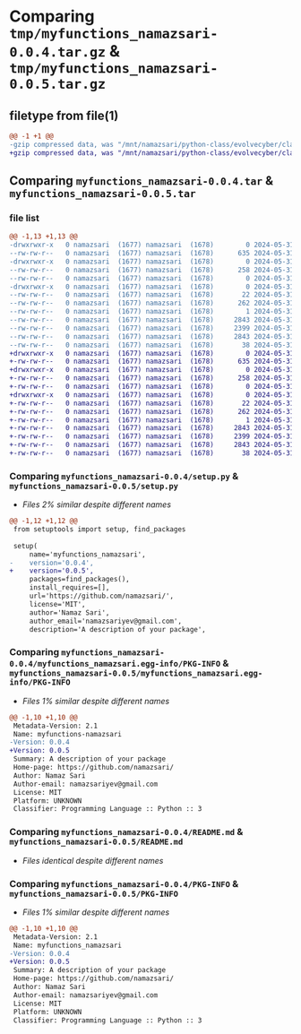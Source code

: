 # Comparing `tmp/myfunctions_namazsari-0.0.4.tar.gz` & `tmp/myfunctions_namazsari-0.0.5.tar.gz`

## filetype from file(1)

```diff
@@ -1 +1 @@
-gzip compressed data, was "/mnt/namazsari/python-class/evolvecyber/class5/dist/tmpdsyyrya4/myfunctions_namazsari-0.0.4.tar", last modified: Fri May 31 16:16:47 2024, max compression
+gzip compressed data, was "/mnt/namazsari/python-class/evolvecyber/class5/dist/tmpk2bu_z98/myfunctions_namazsari-0.0.5.tar", last modified: Fri May 31 16:24:20 2024, max compression
```

## Comparing `myfunctions_namazsari-0.0.4.tar` & `myfunctions_namazsari-0.0.5.tar`

### file list

```diff
@@ -1,13 +1,13 @@
-drwxrwxr-x   0 namazsari  (1677) namazsari  (1678)        0 2024-05-31 16:16:47.000000 myfunctions_namazsari-0.0.4/
--rw-rw-r--   0 namazsari  (1677) namazsari  (1678)      635 2024-05-31 16:16:31.000000 myfunctions_namazsari-0.0.4/setup.py
-drwxrwxr-x   0 namazsari  (1677) namazsari  (1678)        0 2024-05-31 16:16:47.000000 myfunctions_namazsari-0.0.4/myfunctions_namazsari/
--rw-rw-r--   0 namazsari  (1677) namazsari  (1678)      258 2024-05-31 16:16:10.000000 myfunctions_namazsari-0.0.4/myfunctions_namazsari/math.py
--rw-rw-r--   0 namazsari  (1677) namazsari  (1678)        0 2024-05-31 14:59:26.000000 myfunctions_namazsari-0.0.4/myfunctions_namazsari/__init__.py
-drwxrwxr-x   0 namazsari  (1677) namazsari  (1678)        0 2024-05-31 16:16:47.000000 myfunctions_namazsari-0.0.4/myfunctions_namazsari.egg-info/
--rw-rw-r--   0 namazsari  (1677) namazsari  (1678)       22 2024-05-31 16:16:47.000000 myfunctions_namazsari-0.0.4/myfunctions_namazsari.egg-info/top_level.txt
--rw-rw-r--   0 namazsari  (1677) namazsari  (1678)      262 2024-05-31 16:16:47.000000 myfunctions_namazsari-0.0.4/myfunctions_namazsari.egg-info/SOURCES.txt
--rw-rw-r--   0 namazsari  (1677) namazsari  (1678)        1 2024-05-31 16:16:47.000000 myfunctions_namazsari-0.0.4/myfunctions_namazsari.egg-info/dependency_links.txt
--rw-rw-r--   0 namazsari  (1677) namazsari  (1678)     2843 2024-05-31 16:16:47.000000 myfunctions_namazsari-0.0.4/myfunctions_namazsari.egg-info/PKG-INFO
--rw-rw-r--   0 namazsari  (1677) namazsari  (1678)     2399 2024-05-31 16:03:23.000000 myfunctions_namazsari-0.0.4/README.md
--rw-rw-r--   0 namazsari  (1677) namazsari  (1678)     2843 2024-05-31 16:16:47.000000 myfunctions_namazsari-0.0.4/PKG-INFO
--rw-rw-r--   0 namazsari  (1677) namazsari  (1678)       38 2024-05-31 16:16:47.000000 myfunctions_namazsari-0.0.4/setup.cfg
+drwxrwxr-x   0 namazsari  (1677) namazsari  (1678)        0 2024-05-31 16:24:20.000000 myfunctions_namazsari-0.0.5/
+-rw-rw-r--   0 namazsari  (1677) namazsari  (1678)      635 2024-05-31 16:24:09.000000 myfunctions_namazsari-0.0.5/setup.py
+drwxrwxr-x   0 namazsari  (1677) namazsari  (1678)        0 2024-05-31 16:24:20.000000 myfunctions_namazsari-0.0.5/myfunctions_namazsari/
+-rw-rw-r--   0 namazsari  (1677) namazsari  (1678)      258 2024-05-31 16:16:10.000000 myfunctions_namazsari-0.0.5/myfunctions_namazsari/math.py
+-rw-rw-r--   0 namazsari  (1677) namazsari  (1678)        0 2024-05-31 14:59:26.000000 myfunctions_namazsari-0.0.5/myfunctions_namazsari/__init__.py
+drwxrwxr-x   0 namazsari  (1677) namazsari  (1678)        0 2024-05-31 16:24:20.000000 myfunctions_namazsari-0.0.5/myfunctions_namazsari.egg-info/
+-rw-rw-r--   0 namazsari  (1677) namazsari  (1678)       22 2024-05-31 16:24:20.000000 myfunctions_namazsari-0.0.5/myfunctions_namazsari.egg-info/top_level.txt
+-rw-rw-r--   0 namazsari  (1677) namazsari  (1678)      262 2024-05-31 16:24:20.000000 myfunctions_namazsari-0.0.5/myfunctions_namazsari.egg-info/SOURCES.txt
+-rw-rw-r--   0 namazsari  (1677) namazsari  (1678)        1 2024-05-31 16:24:20.000000 myfunctions_namazsari-0.0.5/myfunctions_namazsari.egg-info/dependency_links.txt
+-rw-rw-r--   0 namazsari  (1677) namazsari  (1678)     2843 2024-05-31 16:24:20.000000 myfunctions_namazsari-0.0.5/myfunctions_namazsari.egg-info/PKG-INFO
+-rw-rw-r--   0 namazsari  (1677) namazsari  (1678)     2399 2024-05-31 16:03:23.000000 myfunctions_namazsari-0.0.5/README.md
+-rw-rw-r--   0 namazsari  (1677) namazsari  (1678)     2843 2024-05-31 16:24:20.000000 myfunctions_namazsari-0.0.5/PKG-INFO
+-rw-rw-r--   0 namazsari  (1677) namazsari  (1678)       38 2024-05-31 16:24:20.000000 myfunctions_namazsari-0.0.5/setup.cfg
```

### Comparing `myfunctions_namazsari-0.0.4/setup.py` & `myfunctions_namazsari-0.0.5/setup.py`

 * *Files 2% similar despite different names*

```diff
@@ -1,12 +1,12 @@
 from setuptools import setup, find_packages
 
 setup(
     name='myfunctions_namazsari',
-    version='0.0.4',
+    version='0.0.5',
     packages=find_packages(),
     install_requires=[],
     url='https://github.com/namazsari/',
     license='MIT',
     author='Namaz Sari',
     author_email='namazsariyev@gmail.com',
     description='A description of your package',
```

### Comparing `myfunctions_namazsari-0.0.4/myfunctions_namazsari.egg-info/PKG-INFO` & `myfunctions_namazsari-0.0.5/myfunctions_namazsari.egg-info/PKG-INFO`

 * *Files 1% similar despite different names*

```diff
@@ -1,10 +1,10 @@
 Metadata-Version: 2.1
 Name: myfunctions-namazsari
-Version: 0.0.4
+Version: 0.0.5
 Summary: A description of your package
 Home-page: https://github.com/namazsari/
 Author: Namaz Sari
 Author-email: namazsariyev@gmail.com
 License: MIT
 Platform: UNKNOWN
 Classifier: Programming Language :: Python :: 3
```

### Comparing `myfunctions_namazsari-0.0.4/README.md` & `myfunctions_namazsari-0.0.5/README.md`

 * *Files identical despite different names*

### Comparing `myfunctions_namazsari-0.0.4/PKG-INFO` & `myfunctions_namazsari-0.0.5/PKG-INFO`

 * *Files 1% similar despite different names*

```diff
@@ -1,10 +1,10 @@
 Metadata-Version: 2.1
 Name: myfunctions_namazsari
-Version: 0.0.4
+Version: 0.0.5
 Summary: A description of your package
 Home-page: https://github.com/namazsari/
 Author: Namaz Sari
 Author-email: namazsariyev@gmail.com
 License: MIT
 Platform: UNKNOWN
 Classifier: Programming Language :: Python :: 3
```

